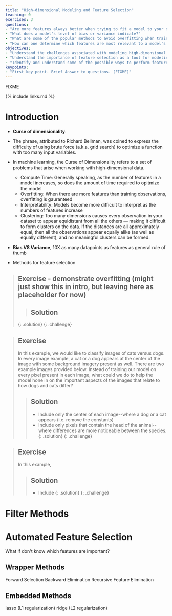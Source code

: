 ```yaml
---
title: "High-dimensional Modeling and Feature Selection"
teaching: 0
exercises: 3
questions:
- "Are more features always better when trying to fit a model to your data?"
- "What does a model's level of bias or variance indicate?"
- "What are some of the popular methods to avoid overfitting when training on high-dimensional data?"
- "How can one determine which features are most relevant to a model's predictions?"
objectives:
- "Understand the challenges associated with modeling high-dimensional data"
- "Understand the importance of feature selection as a tool for modeling high-dimensional data"
- "Identify and understand some of the possible ways to perform feature selection"
keypoints:
- "First key point. Brief Answer to questions. (FIXME)"
---
```

FIXME

{% include links.md %}

# Introduction
- **Curse of dimensionality**: 
- The phrase, attributed to Richard Bellman, was coined to express the difficulty of using brute force (a.k.a. grid search) to optimize a function with too many input variables.
- In machine learning, the Curse of Dimensionality refers to a set of problems that arise when working with high-dimensional data.
  - Compute Time: Generally speaking, as the number of features in a model increases, so does the amount of time required to opitmize the model
  - Overfitting: When there are more features than training observations, overfitting is gauranteed
  - Interpretability: Models become more difficult to interpret as the numbers of features increase
  - Clustering: Too many dimensions causes every observation in your dataset to appear equidistant from all the others — making it difficult to form clusters on the data. If the distances are all approximately equal, then all the observations appear equally alike (as well as equally different), and no meaningful clusters can be formed.


- **Bias VS Variance**, 10X as many datapoints as features as general rule of thumb
- Methods for feature selection

> ## Exercise - demonstrate overfitting (might just show this in intro, but leaving here as placeholder for now)
> 
> 
>
> > ## Solution
> >  
> >  
> {: .solution}
{: .challenge}

> ## Exercise
> In this example, we would like to classify images of cats versus dogs. In every image example, a cat or a dog appears at the center of the image with some background imagery present as well. There are two example images provided below. Instead of training our model on every pixel present in each image, what could we do to help the model hone in on the important aspects of the images that relate to how dogs and cats differ?
> 
>
> > ## Solution
> >  - Include only the center of each image--where a dog or a cat appears (i.e. remove the constants)
> >  - Include only pixels that contain the head of the animal--where differences are more noticeable between the species.
> {: .solution}
{: .challenge}

> ## Exercise
> In this example, 
> 
>
> > ## Solution
> >  - Include 
> {: .solution}
{: .challenge}

# Filter Methods

# Automated Feature Selection
What if don't know which features are important?

## Wrapper Methods
Forward Selection
Backward Elimination
Recursive Feature Elimination

## Embedded Methods 
lasso (L1 regularization)
ridge (L2 regularization)
